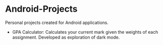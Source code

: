 # Android-Projects
Personal projects created for Android applications.
- GPA Calculator: Calculates your current mark given the weights of each assignment. Developed as exploration of dark mode.
